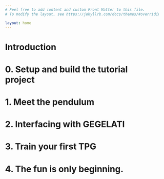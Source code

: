 ```yaml
---
# Feel free to add content and custom Front Matter to this file.
# To modify the layout, see https://jekyllrb.com/docs/themes/#overriding-theme-defaults

layout: home
---
```


# Introduction

# 0. Setup and build the tutorial project

# 1. Meet the pendulum

# 2. Interfacing with GEGELATI

# 3. Train your first TPG

# 4. The fun is only beginning.